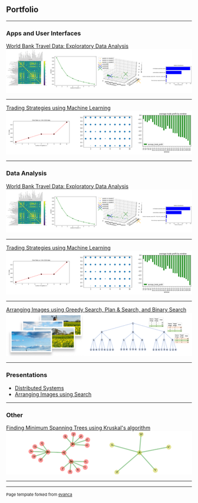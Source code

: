 ## Portfolio

---

### Apps and User Interfaces

[World Bank Travel Data: Exploratory Data Analysis](/sample_page)
<img src="images/world_bank_combined_plots.png?raw=true"/>

---
[Trading Strategies using Machine Learning](/pdf/sample_presentation.pdf)
<img src="images/machine_learning_plots.png?raw=true"/>

---

### Data Analysis

[World Bank Travel Data: Exploratory Data Analysis](/sample_page)
<img src="images/world_bank_combined_plots.png?raw=true"/>

---
[Trading Strategies using Machine Learning](/pdf/sample_presentation.pdf)
<img src="images/machine_learning_plots.png?raw=true"/>

---
[Arranging Images using Greedy Search, Plan & Search, and Binary Search](http://example.com/)
<img src="images/Arrange_Images.png?raw=true"/>

---

### Presentations

- [Distributed Systems](http://example.com/)
- [Arranging Images using Search](http://example.com/)

---

### Other

[Finding Minimum Spanning Trees using Kruskal's algorithm](http://example.com/)
<img src="images/minimum_spanning_trees.png?raw=true"/>

---




---
<p style="font-size:11px">Page template forked from <a href="https://github.com/evanca/quick-portfolio">evanca</a></p>
<!-- Remove above link if you don't want to attibute -->
